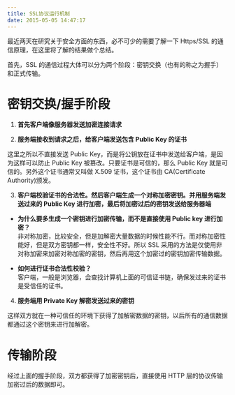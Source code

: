 ```yaml
---
title: SSL协议运行机制
date: 2015-05-05 14:47:17
---
```


最近两天在研究关于安全方面的东西，必不可少的需要了解一下 Https/SSL 的通信原理，在这里将了解的结果做个总结。

首先，SSL 的通信过程大体可以分为两个阶段：密钥交换（也有的称之为握手）和正式传输。

# 密钥交换/握手阶段

1. **首先客户端像服务器发送加密连接请求**

2. **服务端接收到请求之后，给客户端发送包含 Public Key 的证书**

这里之所以不直接发送 Public Key，而是将公钥放在证书中发送给客户端，是因为这样可以防止 Public Key 被篡改。只要证书是可信的，那么 Public Key 就是可信的。另外这个证书通常又叫做 X.509 证书，这个证书由 CA(Certificate Authority)颁发。

3. **客户端校验证书的合法性。然后客户端生成一个对称加密密钥。并用服务端发送过来的 Public Key 进行加密，最后将加密过后的密钥发送给服务器端**

- **为什么要多生成一个密钥进行加密传输，而不是直接使用 Public key 进行加密？**  
  非对称加密，比较安全，但是加解密大量数据的时候性能不行。而对称加密性能好，但是双方密钥都一样，安全性不好。所以 SSL 采用的方法是仅使用非对称加密来加密对称加密的密钥，然后再用这个加密过的密钥加密传输数据。

- **如何进行证书合法性校验？**  
  客户端，一般是浏览器，会查找计算机上面的可信证书链，确保发过来的证书是受信任的证书。

4. **服务端用 Private Key 解密发送过来的密钥**

这样双方就在一种可信任的环境下获得了加解密数据的密钥，以后所有的通信数据都通过这个密钥来进行加解密。

# 传输阶段

经过上面的握手阶段，双方都获得了加密密钥后，直接使用 HTTP 层的协议传输加密过后的数据即可。
